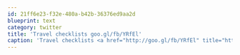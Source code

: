 ```yaml
---
id: 21ff6e23-f32e-480a-b42b-36376ed9aa2d
blueprint: text
category: twitter
title: 'Travel checklists goo.gl/fb/YRfEl'
caption: 'Travel checklists <a href="http://goo.gl/fb/YRfEl" title="http://goo.gl/fb/YRfEl" class="link link_untco">goo.gl/fb/YRfEl</a>'
---
```

